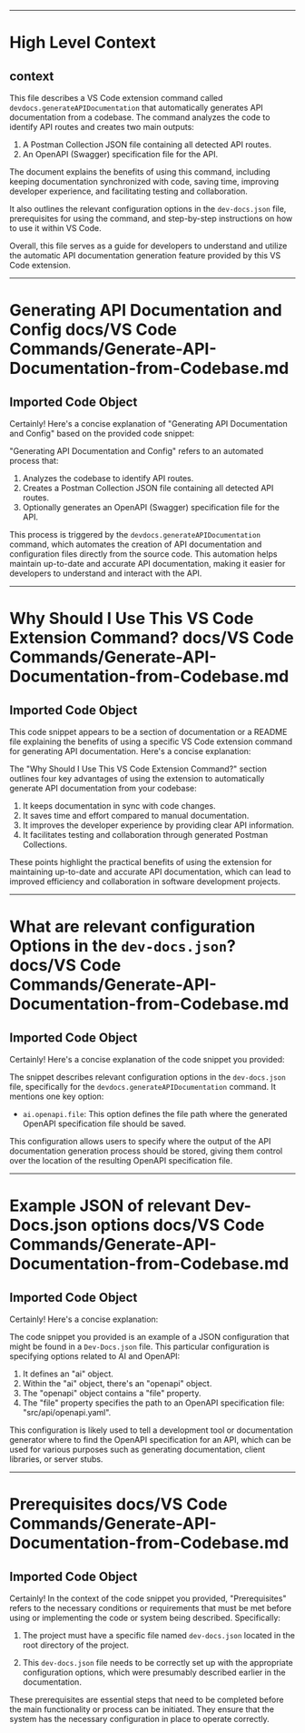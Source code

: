 

  ---
# High Level Context
## context
This file describes a VS Code extension command called `devdocs.generateAPIDocumentation` that automatically generates API documentation from a codebase. The command analyzes the code to identify API routes and creates two main outputs:

1. A Postman Collection JSON file containing all detected API routes.
2. An OpenAPI (Swagger) specification file for the API.

The document explains the benefits of using this command, including keeping documentation synchronized with code, saving time, improving developer experience, and facilitating testing and collaboration.

It also outlines the relevant configuration options in the `dev-docs.json` file, prerequisites for using the command, and step-by-step instructions on how to use it within VS Code.

Overall, this file serves as a guide for developers to understand and utilize the automatic API documentation generation feature provided by this VS Code extension.

---
# Generating API Documentation and Config docs/VS Code Commands/Generate-API-Documentation-from-Codebase.md
## Imported Code Object
Certainly! Here's a concise explanation of "Generating API Documentation and Config" based on the provided code snippet:

"Generating API Documentation and Config" refers to an automated process that:

1. Analyzes the codebase to identify API routes.
2. Creates a Postman Collection JSON file containing all detected API routes.
3. Optionally generates an OpenAPI (Swagger) specification file for the API.

This process is triggered by the `devdocs.generateAPIDocumentation` command, which automates the creation of API documentation and configuration files directly from the source code. This automation helps maintain up-to-date and accurate API documentation, making it easier for developers to understand and interact with the API.

---
# Why Should I Use This VS Code Extension Command? docs/VS Code Commands/Generate-API-Documentation-from-Codebase.md
## Imported Code Object
This code snippet appears to be a section of documentation or a README file explaining the benefits of using a specific VS Code extension command for generating API documentation. Here's a concise explanation:

The "Why Should I Use This VS Code Extension Command?" section outlines four key advantages of using the extension to automatically generate API documentation from your codebase:

1. It keeps documentation in sync with code changes.
2. It saves time and effort compared to manual documentation.
3. It improves the developer experience by providing clear API information.
4. It facilitates testing and collaboration through generated Postman Collections.

These points highlight the practical benefits of using the extension for maintaining up-to-date and accurate API documentation, which can lead to improved efficiency and collaboration in software development projects.

---
# What are relevant configuration Options in the `dev-docs.json`? docs/VS Code Commands/Generate-API-Documentation-from-Codebase.md
## Imported Code Object
Certainly! Here's a concise explanation of the code snippet you provided:

The snippet describes relevant configuration options in the `dev-docs.json` file, specifically for the `devdocs.generateAPIDocumentation` command. It mentions one key option:

- `ai.openapi.file`: This option defines the file path where the generated OpenAPI specification file should be saved.

This configuration allows users to specify where the output of the API documentation generation process should be stored, giving them control over the location of the resulting OpenAPI specification file.

---
# Example JSON of relevant Dev-Docs.json options docs/VS Code Commands/Generate-API-Documentation-from-Codebase.md
## Imported Code Object
Certainly! Here's a concise explanation:

The code snippet you provided is an example of a JSON configuration that might be found in a `Dev-Docs.json` file. This particular configuration is specifying options related to AI and OpenAPI:

1. It defines an "ai" object.
2. Within the "ai" object, there's an "openapi" object.
3. The "openapi" object contains a "file" property.
4. The "file" property specifies the path to an OpenAPI specification file: "src/api/openapi.yaml".

This configuration is likely used to tell a development tool or documentation generator where to find the OpenAPI specification for an API, which can be used for various purposes such as generating documentation, client libraries, or server stubs.

---
# Prerequisites docs/VS Code Commands/Generate-API-Documentation-from-Codebase.md
## Imported Code Object
Certainly! In the context of the code snippet you provided, "Prerequisites" refers to the necessary conditions or requirements that must be met before using or implementing the code or system being described. Specifically:

1. The project must have a specific file named `dev-docs.json` located in the root directory of the project.

2. This `dev-docs.json` file needs to be correctly set up with the appropriate configuration options, which were presumably described earlier in the documentation.

These prerequisites are essential steps that need to be completed before the main functionality or process can be initiated. They ensure that the system has the necessary configuration in place to operate correctly.

  